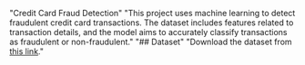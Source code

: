 "Credit Card Fraud Detection" 
"This project uses machine learning to detect fraudulent credit card transactions. The dataset includes features related to transaction details, and the model aims to accurately classify transactions as fraudulent or non-fraudulent." 
"## Dataset" 
"Download the dataset from [this link](https://drive.google.com/file/d/1EnmeVD0TRkjEJSailXc_2TkAT7srWg89/view?usp=sharing)." 
